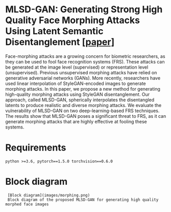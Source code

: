 # MLSD-GAN: Generating Strong High Quality Face Morphing Attacks Using Latent Semantic Disentanglement [[paper]](https://ieeexplore.ieee.org/document/10464945)
Face-morphing attacks are a growing concern for biometric researchers, as they can be used to fool face recognition systems (FRS). These attacks can be generated at the image level (supervised) or representation level (unsupervised). Previous unsupervised morphing attacks have relied on generative adversarial networks (GANs). More recently, researchers have used linear interpolation of StyleGAN-encoded images to generate morphing attacks.
In this paper, we propose a new method for generating high-quality morphing attacks using StyleGAN disentanglement. Our approach, called MLSD-GAN, spherically interpolates the disentangled latents to produce realistic and diverse morphing attacks. We evaluate the vulnerability of MLSD-GAN on two deep-learning-based FRS techniques. The results show that MLSD-GAN poses a significant threat to FRS, as it can generate morphing attacks that are highly effective at fooling these systems.
# Requirements 
    python >=3.6, pytorch==1.5.0 torchvision==0.6.0
# Block diagram
     [Block diagram](images/morphing.png)
     Block diagram of the proposed MLSD-GAN for generating high quality morphed face images
